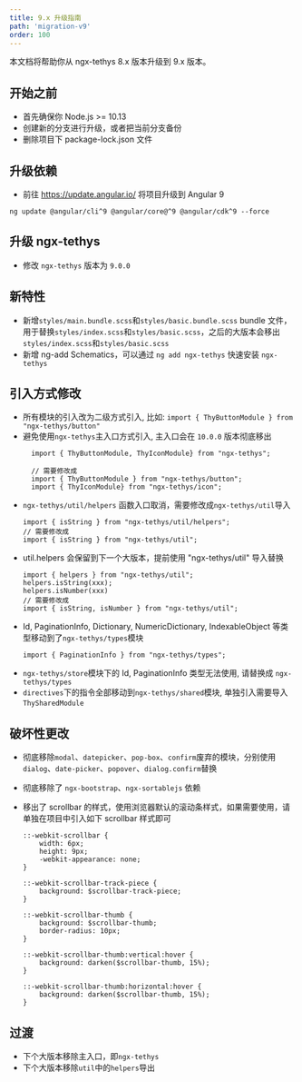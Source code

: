 ```yaml
---
title: 9.x 升级指南
path: 'migration-v9'
order: 100
---
```


本文档将帮助你从 ngx-tethys 8.x 版本升级到 9.x 版本。

## 开始之前

- 首先确保你 Node.js >= 10.13
- 创建新的分支进行升级，或者把当前分支备份
- 删除项目下 package-lock.json 文件

## 升级依赖
- 前往 https://update.angular.io/ 将项目升级到 Angular 9 
```
ng update @angular/cli^9 @angular/core@^9 @angular/cdk^9 --force
```

## 升级 ngx-tethys
- 修改 `ngx-tethys` 版本为 `9.0.0`

## 新特性
- 新增`styles/main.bundle.scss`和`styles/basic.bundle.scss` bundle 文件，用于替换`styles/index.scss`和`styles/basic.scss`，之后的大版本会移出`styles/index.scss`和`styles/basic.scss`
- 新增 ng-add Schematics，可以通过 `ng add ngx-tethys` 快速安装 `ngx-tethys`

## 引入方式修改
- 所有模块的引入改为二级方式引入, 比如: `import { ThyButtonModule } from "ngx-tethys/button"`
- 避免使用`ngx-tethys`主入口方式引入, 主入口会在 `10.0.0` 版本彻底移出
  ```
    import { ThyButtonModule, ThyIconModule} from "ngx-tethys";

    // 需要修改成
    import { ThyButtonModule } from "ngx-tethys/button";
    import { ThyIconModule} from "ngx-tethys/icon";
  ```
- `ngx-tethys/util/helpers` 函数入口取消，需要修改成`ngx-tethys/util`导入
    ```
    import { isString } from "ngx-tethys/util/helpers";
    // 需要修改成
    import { isString } from "ngx-tethys/util";
    ```
- util.helpers 会保留到下一个大版本，提前使用 "ngx-tethys/util" 导入替换
    ```
    import { helpers } from "ngx-tethys/util";
    helpers.isString(xxx);
    helpers.isNumber(xxx)
    // 需要修改成
    import { isString, isNumber } from "ngx-tethys/util";
    ```
- Id, PaginationInfo, Dictionary, NumericDictionary, IndexableObject 等类型移动到了`ngx-tethys/types`模块
    ```
    import { PaginationInfo } from "ngx-tethys/types";
    ```
- `ngx-tethys/store`模块下的 Id, PaginationInfo 类型无法使用, 请替换成 `ngx-tethys/types`
- `directives`下的指令全部移动到`ngx-tethys/shared`模块, 单独引入需要导入`ThySharedModule`

## 破坏性更改
- 彻底移除`modal`、`datepicker`、`pop-box`、`confirm`废弃的模块，分别使用`dialog`、`date-picker`、`popover`、`dialog.confirm`替换
- 彻底移除了 `ngx-bootstrap`、`ngx-sortablejs` 依赖
- 移出了 scrollbar 的样式，使用浏览器默认的滚动条样式，如果需要使用，请单独在项目中引入如下 scrollbar 样式即可

    ```
    ::-webkit-scrollbar {
        width: 6px;
        height: 9px;
        -webkit-appearance: none;
    }

    ::-webkit-scrollbar-track-piece {
        background: $scrollbar-track-piece;
    }

    ::-webkit-scrollbar-thumb {
        background: $scrollbar-thumb;
        border-radius: 10px;
    }

    ::-webkit-scrollbar-thumb:vertical:hover {
        background: darken($scrollbar-thumb, 15%);
    }

    ::-webkit-scrollbar-thumb:horizontal:hover {
        background: darken($scrollbar-thumb, 15%);
    }
    ```

## 过渡

- 下个大版本移除主入口，即`ngx-tethys`
- 下个大版本移除`util`中的`helpers`导出

